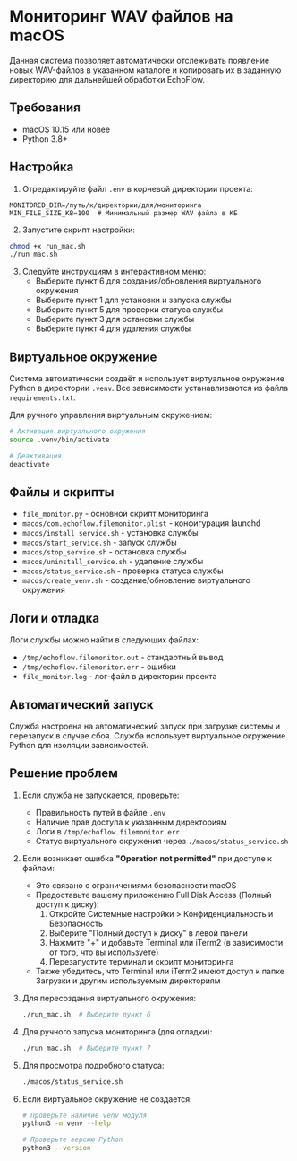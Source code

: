 # Мониторинг WAV файлов на macOS

Данная система позволяет автоматически отслеживать появление новых WAV-файлов в указанном каталоге и копировать их в заданную директорию для дальнейшей обработки EchoFlow.

## Требования

- macOS 10.15 или новее
- Python 3.8+

## Настройка

1. Отредактируйте файл `.env` в корневой директории проекта:

```
MONITORED_DIR=/путь/к/директории/для/мониторинга
MIN_FILE_SIZE_KB=100  # Минимальный размер WAV файла в КБ
```

2. Запустите скрипт настройки:

```bash
chmod +x run_mac.sh
./run_mac.sh
```

3. Следуйте инструкциям в интерактивном меню:
   - Выберите пункт 6 для создания/обновления виртуального окружения
   - Выберите пункт 1 для установки и запуска службы
   - Выберите пункт 5 для проверки статуса службы
   - Выберите пункт 3 для остановки службы
   - Выберите пункт 4 для удаления службы

## Виртуальное окружение

Система автоматически создаёт и использует виртуальное окружение Python в директории `.venv`. 
Все зависимости устанавливаются из файла `requirements.txt`.

Для ручного управления виртуальным окружением:

```bash
# Активация виртуального окружения
source .venv/bin/activate

# Деактивация
deactivate
```

## Файлы и скрипты

- `file_monitor.py` - основной скрипт мониторинга
- `macos/com.echoflow.filemonitor.plist` - конфигурация launchd
- `macos/install_service.sh` - установка службы
- `macos/start_service.sh` - запуск службы
- `macos/stop_service.sh` - остановка службы
- `macos/uninstall_service.sh` - удаление службы
- `macos/status_service.sh` - проверка статуса службы
- `macos/create_venv.sh` - создание/обновление виртуального окружения

## Логи и отладка

Логи службы можно найти в следующих файлах:
- `/tmp/echoflow.filemonitor.out` - стандартный вывод
- `/tmp/echoflow.filemonitor.err` - ошибки
- `file_monitor.log` - лог-файл в директории проекта

## Автоматический запуск

Служба настроена на автоматический запуск при загрузке системы и перезапуск в случае сбоя. 
Служба использует виртуальное окружение Python для изоляции зависимостей.

## Решение проблем

1. Если служба не запускается, проверьте:
   - Правильность путей в файле `.env`
   - Наличие прав доступа к указанным директориям
   - Логи в `/tmp/echoflow.filemonitor.err`
   - Статус виртуального окружения через `./macos/status_service.sh`

2. Если возникает ошибка **"Operation not permitted"** при доступе к файлам:
   - Это связано с ограничениями безопасности macOS
   - Предоставьте вашему приложению Full Disk Access (Полный доступ к диску):
     1. Откройте Системные настройки > Конфиденциальность и Безопасность
     2. Выберите "Полный доступ к диску" в левой панели
     3. Нажмите "+" и добавьте Terminal или iTerm2 (в зависимости от того, что вы используете)
     4. Перезапустите терминал и скрипт мониторинга
   - Также убедитесь, что Terminal или iTerm2 имеют доступ к папке Загрузки и другим используемым директориям

3. Для пересоздания виртуального окружения:
   ```bash
   ./run_mac.sh  # Выберите пункт 6
   ```

4. Для ручного запуска мониторинга (для отладки):
   ```bash
   ./run_mac.sh  # Выберите пункт 7
   ```

5. Для просмотра подробного статуса:
   ```bash
   ./macos/status_service.sh
   ```

6. Если виртуальное окружение не создается:
   ```bash
   # Проверьте наличие venv модуля
   python3 -m venv --help
   
   # Проверьте версию Python
   python3 --version
   ``` 